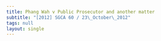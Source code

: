 ```yaml
---
title: Phang Wah v Public Prosecutor and another matter
subtitle: "[2012] SGCA 60 / 23\_October\_2012"
tags: null
layout: single
---
```


